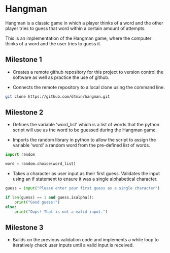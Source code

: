# Hangman
Hangman is a classic game in which a player thinks of a word and the other player tries to guess that word within a certain amount of attempts.

This is an implementation of the Hangman game, where the computer thinks of a word and the user tries to guess it. 

## Milestone 1

- Creates a remote github repository for this project to version control the software as well as practice the use of github.

- Connects the remote repository to a local clone using the command line.

```bash
git clone https://github.com/d4min/hangman.git
```

## Milestone 2

- Defines the variable 'word_list' which is a list of words that the python script will use as the word to be guessed during the Hangman game. 

- Imports the random library in python to allow the script to assign the variable 'word' a random word from the pre-defined list of words.
```python
import random

word = random.choice(word_list)
```

- Takes a character as user input as their first guess. Validates the input using an if statement to ensure it was a single alphabetical character. 

```python
guess = input("Please enter your first guess as a single character")

if len(guess) == 1 and guess.isalpha():
    print("Good guess!")
else:
    print("Oops! That is not a valid input.")
```

## Milestone 3

- Builds on the previous validation code and implements a while loop to iteratively check user inputs until a valid input is received. 